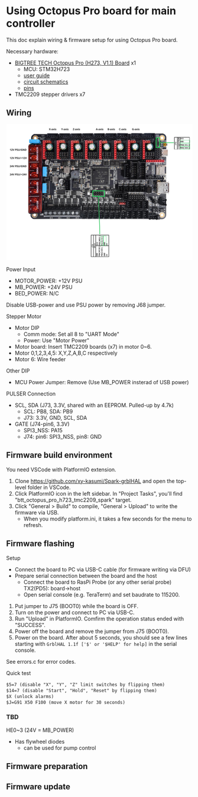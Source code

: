 # Using Octopus Pro board for main controller

This doc explain wiring & firmware setup for using Octopus Pro board.

Necessary hardware:
* [BIGTREE TECH Octopus Pro (H273, V1.1) Board](https://biqu.equipment/products/bigtreetech-octopus-pro-v1-0-chip-f446) x1
  * MCU: STM32H723
  * [user guide](https://github.com/bigtreetech/BIGTREETECH-OCTOPUS-Pro/blob/master/BTT_Octopus_pro_EN.pdf)
  * [circuit schematics](https://github.com/bigtreetech/BIGTREETECH-OCTOPUS-Pro/blob/master/Hardware/BIGTREETECH%20Octopus%20Pro%20V1.1-sch.pdf)
  * [pins](https://github.com/bigtreetech/BIGTREETECH-OCTOPUS-Pro/blob/master/Hardware/BIGTREETECH%20Octopus%20Pro%20-%20PIN.pdf)
* TMC2209 stepper drivers x7

## Wiring

![wiring photo](./octopus-wire.png)

Power Input

* MOTOR_POWER: +12V PSU
* MB_POWER: +24V PSU
* BED_POWER: N/C

Disable USB-power and use PSU power by removing J68 jumper.



Stepper Motor

* Motor DIP
  * Comm mode: Set all 8 to "UART Mode"
  * Power: Use "Motor Power"
* Motor board: Insert TMC2209 boards (x7) in motor 0~6.
* Motor 0,1,2,3,4,5: X,Y,Z,A,B,C respectively
* Motor 6: Wire feeder

Other DIP

* MCU Power Jumper: Remove (Use MB_POWER insterad of USB power)

PULSER Connection
* SCL, SDA (J73, 3.3V, shared with an EEPROM. Pulled-up by 4.7k)
  * SCL: PB8, SDA: PB9
  * J73: 3.3V, GND, SCL, SDA
* GATE (J74-pin6, 3.3V)
  * SPI3_NSS: PA15
  * J74: pin6: SPI3_NSS, pin8: GND


## Firmware build environment
You need VSCode with PlatformIO extension.

1. Clone https://github.com/xy-kasumi/Spark-grblHAL and open the top-level folder in VSCode.
2. Click PlatformIO icon in the left sidebar. In "Project Tasks", you'll find "btt_octopus_pro_h723_tmc2209_spark" target.
3. Click "General > Build" to compile, "General > Upload" to write the firmware via USB.
    * When you modify platform.ini, it takes a few seconds for the menu to refresh.

## Firmware flashing

Setup
* Connect the board to PC via USB-C cable (for firmware writing via DFU)
* Prepare serial connection between the board and the host
    * Connect the board to RasPi Probe (or any other serial probe) TX2(PD5): board->host
    * Open serial console (e.g. TeraTerm) and set baudrate to 115200.

1. Put jumper to J75 (BOOT0) while the board is OFF.
2. Turn on the power and connect to PC via USB-C.
3. Run "Upload" in PlatformIO. Comfirm the operation status ended with "SUCCESS".
4. Power off the board and remove the jumper from J75 (BOOT0).
5. Power on the board. After about 5 seconds, you should see a few lines starting with `GrblHAL 1.1f ['$' or '$HELP' for help]` in the serial console.


See errors.c for error codes.

Quick test
```
$5=7 (disable "X", "Y", "Z" limit switches by flipping them)
$14=7 (disable "Start", "Hold", "Reset" by flipping them)
$X (unlock alarms)
$J=G91 X50 F100 (move X motor for 30 seconds)
```


### TBD

HE0~3 (24V = MB_POWER)
* Has flywheel diodes
  * can be used for pump control


## Firmware preparation

## Firmware update
